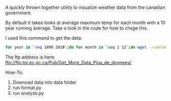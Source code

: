 A quickly thrown together utility to visualize weather data from the canadian government.

By default it takes looks at average maximum temp for each month with a 10 year running average. Take a look in the code for how to chage this.


I used this command to get the data:
```bash
for year in `seq 1890 2018`;do for month in `seq 1 12`;do wget --content-disposition "http://climate.weather.gc.ca/climate_data/bulk_data_e.html?format=csv&stationID=4333&Year=${year}&Month=${month}&Day=14&timeframe=2&submit= Download+Data" ;done;done
```

The ftp address is here:  
ftp://ftp.tor.ec.gc.ca/Pub/Get_More_Data_Plus_de_donnees/


How-To:  

1. Downoad data into data folder
2. run format.py
3. run analyze.py